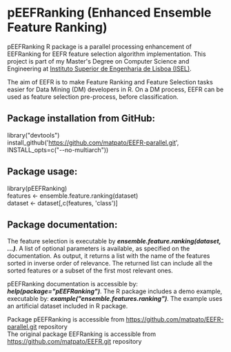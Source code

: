# pEEFRanking (Enhanced Ensemble Feature Ranking)
pEEFRanking R package is a parallel processing enhancement of EEFRanking for EEFR feature selection algorithm implementation.
This project is part of my Master's Degree on Computer Science and Engineering at [Instituto Superior de Engenharia de Lisboa (ISEL)](https://www.isel.pt/).

The aim of EEFR is to make Feature Ranking and Feature Selection tasks easier for Data Mining (DM) developers in R.
On a DM process, EEFR can be used as feature selection pre-process, before classification.

## Package installation from GitHub:
library("devtools")<br/>
install_github('https://github.com/matpato/EEFR-parallel.git', INSTALL_opts=c("--no-multiarch"))


## Package usage:
library(pEEFRanking)<br/>
features <- ensemble.feature.ranking(dataset)<br/>
dataset <- dataset[,c(features, 'class')]

## Package documentation:
The feature selection is executable by ***ensemble.feature.ranking(dataset, ...)***. 
A list of optional parameters is available, as specified on the documentation. 
As output, it returns a list with the name of the features sorted in inverse order of relevance. 
The returned list can include all the sorted features or a subset of the first most relevant ones.

pEEFRanking documentation is accessible by: ***help(package="pEEFRanking")***. 
The R package includes a demo example, executable by: ***example("ensemble.features.ranking")***. 
The example uses an artificial dataset included in R package.

Package pEEFRanking is accessible from https://github.com/matpato/EEFR-parallel.git repository <br/>
The original package EEFRanking is accessible from https://github.com/matpato/EEFR.git repository
